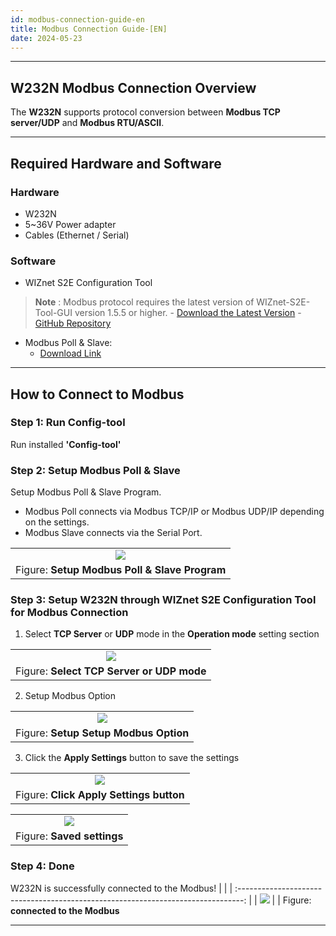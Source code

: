 ```yaml
---
id: modbus-connection-guide-en
title: Modbus Connection Guide-[EN]
date: 2024-05-23
---
```






-----



## W232N Modbus Connection Overview

The **W232N** supports protocol conversion between **Modbus TCP server/UDP** and **Modbus RTU/ASCII**.


-----



## Required Hardware and Software



### Hardware


  - W232N
  - 5~36V Power adapter
  - Cables (Ethernet / Serial)



### Software

  - WIZnet S2E Configuration Tool 
  > **Note** : Modbus protocol requires the latest version of WIZnet-S2E-Tool-GUI version 1.5.5 or higher.
	- [Download the Latest Version](https://github.com/Wiznet/WIZnet-S2E-Tool-GUI/releases)
    - [GitHub Repository](https://github.com/Wiznet/WIZnet-S2E-Tool-GUI)
  - Modbus Poll & Slave:
	- [Download Link](https://www.modbustools.com/download.html)



-----



## How to Connect to Modbus



### Step 1: Run Config-tool

Run installed **'Config-tool'**


### Step 2: Setup Modbus Poll & Slave

Setup Modbus Poll & Slave Program.

  - Modbus Poll connects via Modbus TCP/IP or Modbus UDP/IP depending on the settings.
  - Modbus Slave connects via the Serial Port.

|                                                                                                |
| :--------------------------------------------------------------------------------------------: |
| ![](/img/products/s2e_module/wiz5xxsr-rp/modbus-connection-guide/setup_modbus_program.png) |
| Figure: **Setup Modbus Poll & Slave Program**                                                        |



### Step 3: Setup W232N through WIZnet S2E Configuration Tool for Modbus Connection

1. Select **TCP Server** or **UDP** mode in the **Operation mode** setting section

|                                                                                               |
| :-------------------------------------------------------------------------------------------: |
| ![](/img/products/s2e_module/wiz5xxsr-rp/modbus-connection-guide/select_operation_mode.png) |
| Figure: **Select TCP Server or UDP mode**                                                        |

2. Setup Modbus Option

|                                                                                                         |
| :-----------------------------------------------------------------------------------------------------: |
| ![](/img/products/s2e_module/wiz5xxsr-rp/modbus-connection-guide/setup_modbus_option.png) |
| Figure: **Setup Setup Modbus Option**                                                        |

3. Click the **Apply Settings** button to save the settings

|                                                                                                |
| :--------------------------------------------------------------------------------------------: |
| ![](/img/products/s2e_module/wiz5xxsr-rp/modbus-connection-guide/apply_settings.png) |
| Figure: **Click Apply Settings button**                                                        |

|                                                                                   |
| :-------------------------------------------------------------------------------: |
| ![](/img/products/s2e_module/wiz5xxsr-rp/modbus-connection-guide/saved_settings.png) |
| Figure: **Saved settings**                                                        |




### Step 4: Done

W232N is successfully connected to the Modbus!
|                                                                                   |
| :-------------------------------------------------------------------------------: |
| ![](/img/products/s2e_module/wiz5xxsr-rp/modbus-connection-guide/connect_modbus.png) |
| Figure: **connected to the Modbus**  


-----

